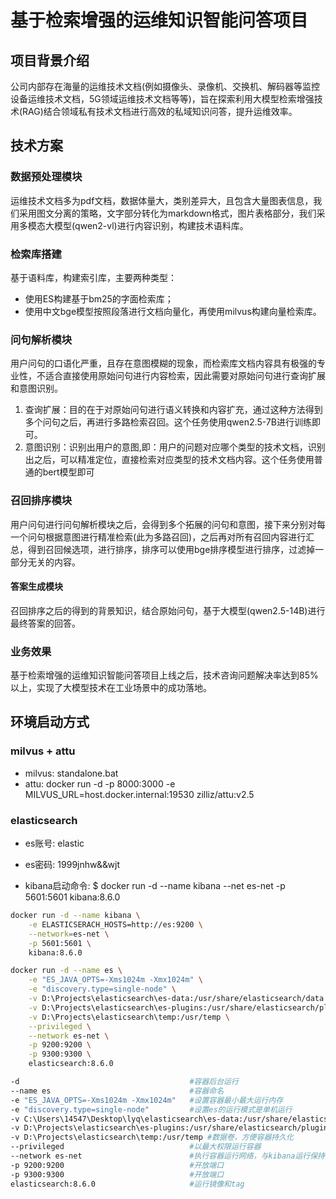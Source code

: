 # 基于检索增强的运维知识智能问答项目
## 项目背景介绍
公司内部存在海量的运维技术文档(例如摄像头、录像机、交换机、解码器等监控设备运维技术文档，5G领域运维技术文档等等)，旨在探索利用大模型检索增强技术(RAG)结合领域私有技术文档进行高效的私域知识问答，提升运维效率。

## 技术方案

### 数据预处理模块
运维技术文档多为pdf文档，数据体量大，类别差异大，且包含大量图表信息，我们采用图文分离的策略，文字部分转化为markdown格式，图片表格部分，我们采用多模态大模型(qwen2-vl)进行内容识别，构建技术语料库。

### 检索库搭建
基于语料库，构建索引库，主要两种类型：
- 使用ES构建基于bm25的字面检索库；
- 使用中文bge模型按照段落进行文档向量化，再使用milvus构建向量检索库。

### 问句解析模块
用户问句的口语化严重，且存在意图模糊的现象，而检索库文档内容具有极强的专业性，不适合直接使用原始问句进行内容检索，因此需要对原始问句进行查询扩展和意图识别。
1. 查询扩展：目的在于对原始问句进行语义转换和内容扩充，通过这种方法得到多个问句之后，再进行多路检索召回。这个任务使用qwen2.5-7B进行训练即可。
2. 意图识别：识别出用户的意图,即：用户的问题对应哪个类型的技术文档，识别出之后，可以精准定位，直接检索对应类型的技术文档内容。这个任务使用普通的bert模型即可

### 召回排序模块
用户问句进行问句解析模块之后，会得到多个拓展的问句和意图，接下来分别对每一个问句根据意图进行精准检索(此为多路召回)，之后再对所有召回内容进行汇总，得到召回候选项，进行排序，排序可以使用bge排序模型进行排序，过滤掉一部分无关的内容。

#### 答案生成模块
召回排序之后的得到的背景知识，结合原始问句，基于大模型(qwen2.5-14B)进行最终答案的回答。

### 业务效果
基于检索增强的运维知识智能问答项目上线之后，技术咨询问题解决率达到85%以上，实现了大模型技术在工业场景中的成功落地。

## 环境启动方式
### milvus + attu
* milvus: standalone.bat
* attu: docker run -d -p 8000:3000 -e MILVUS_URL=host.docker.internal:19530 zilliz/attu:v2.5

### elasticsearch

* es账号: elastic
* es密码: 1999jnhw&&wjt

* kibana启动命令: $ docker run -d --name kibana --net es-net -p 5601:5601 kibana:8.6.0

```bash
docker run -d --name kibana \
    -e ELASTICSERACH_HOSTS=http://es:9200 \
    --network=es-net \
    -p 5601:5601 \
    kibana:8.6.0
```

```bash
docker run -d --name es \
    -e "ES_JAVA_OPTS=-Xms1024m -Xmx1024m" \
    -e "discovery.type=single-node" \
    -v D:\Projects\elasticsearch\es-data:/usr/share/elasticsearch/data \
    -v D:\Projects\elasticsearch\es-plugins:/usr/share/elasticsearch/plugins \
    -v D:\Projects\elasticsearch\temp:/usr/temp \
    --privileged \
    --network es-net \
    -p 9200:9200 \
    -p 9300:9300 \
    elasticsearch:8.6.0
```

``` bash
-d                                      #容器后台运行
--name es                               #容器命名
-e "ES_JAVA_OPTS=-Xms1024m -Xmx1024m"   #设置容器最小最大运行内存
-e "discovery.type=single-node"         #设置es的运行模式是单机运行
-v C:\Users\14547\Desktop\lyq\elasticsearch\es-data:/usr/share/elasticsearch/data  #数据卷，方便容器持久化
-v D:\Projects\elasticsearch\es-plugins:/usr/share/elasticsearch/plugins #数据卷，方便容器持久化
-v D:\Projects\elasticsearch\temp:/usr/temp #数据卷，方便容器持久化
--privileged                            #以最大权限运行容器
--network es-net                        #执行容器运行网络，与kibana运行保持在同一网络
-p 9200:9200                            #开放端口
-p 9300:9300                            #开放端口
elasticsearch:8.6.0                     #运行镜像和tag
```
